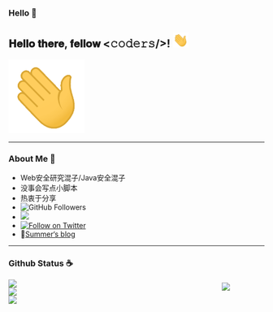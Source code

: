 ### Hello 👋

<h2> 𝐇𝐞𝐥𝐥𝐨 𝐭𝐡𝐞𝐫𝐞, 𝐟𝐞𝐥𝐥𝐨𝐰 <𝚌𝚘𝚍𝚎𝚛𝚜/>! <img src="./Hi.gif" width="30px"></h2>

 <img src="./Hi.gif" width="150px">

---

### About Me &#x1F4E3;

* Web安全研究混子/Java安全混子
* 没事会写点小脚本
* 热衷于分享
* ![GitHub Followers](https://img.shields.io/github/followers/SummerSec.svg?style=social&label=Follow)
* ![](https://visitor-badge.laobi.icu/badge?page_id=SummerSec.SummerSec)
* [![Follow on Twitter](https://img.shields.io/twitter/follow/SecSummers.svg)](https://twitter.com/intent/follow?screen_name=SecSummers)
* :book:[Summer‘s blog](https://summersec.github.io/BlogParpers)



---

### Github Status :coffee:


<img align='left' src="https://github-readme-stats.vercel.app/api?username=summersec&count_private=true&show_icons=true" width="420">
<img align='left' src="https://github-readme-stats.vercel.app/api/top-langs/?username=summersec&layout=compact" width="350" >


<img align='Middle' src="https://metrics.lecoq.io/summersec?template=classic&base.header=0&base.activity=0&base.community=0&base.repositories=0&base.metadata=0&isocalendar=1&isocalendar.duration=full-year&config.timezone=Asia%2FShanghai" width="500">


<img align='left' src="https://profile-counter.glitch.me/summersec/count.svg" width="200">
